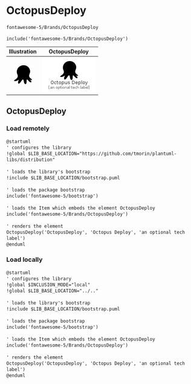 # OctopusDeploy


```text
fontawesome-5/Brands/OctopusDeploy
```

```text
include('fontawesome-5/Brands/OctopusDeploy')
```



| Illustration | OctopusDeploy |
| :---: | :---: |
| ![illustration for Illustration](../../fontawesome-5/Brands/OctopusDeploy.png) | ![illustration for OctopusDeploy](../../fontawesome-5/Brands/OctopusDeploy.Local.png) |




## OctopusDeploy

### Load remotely
```plantuml
@startuml
' configures the library
!global $LIB_BASE_LOCATION="https://github.com/tmorin/plantuml-libs/distribution"

' loads the library's bootstrap
!include $LIB_BASE_LOCATION/bootstrap.puml

' loads the package bootstrap
include('fontawesome-5/bootstrap')

' loads the Item which embeds the element OctopusDeploy
include('fontawesome-5/Brands/OctopusDeploy')

' renders the element
OctopusDeploy('OctopusDeploy', 'Octopus Deploy', 'an optional tech label')
@enduml
```

### Load locally
```plantuml
@startuml
' configures the library
!global $INCLUSION_MODE="local"
!global $LIB_BASE_LOCATION="../.."

' loads the library's bootstrap
!include $LIB_BASE_LOCATION/bootstrap.puml

' loads the package bootstrap
include('fontawesome-5/bootstrap')

' loads the Item which embeds the element OctopusDeploy
include('fontawesome-5/Brands/OctopusDeploy')

' renders the element
OctopusDeploy('OctopusDeploy', 'Octopus Deploy', 'an optional tech label')
@enduml
```

